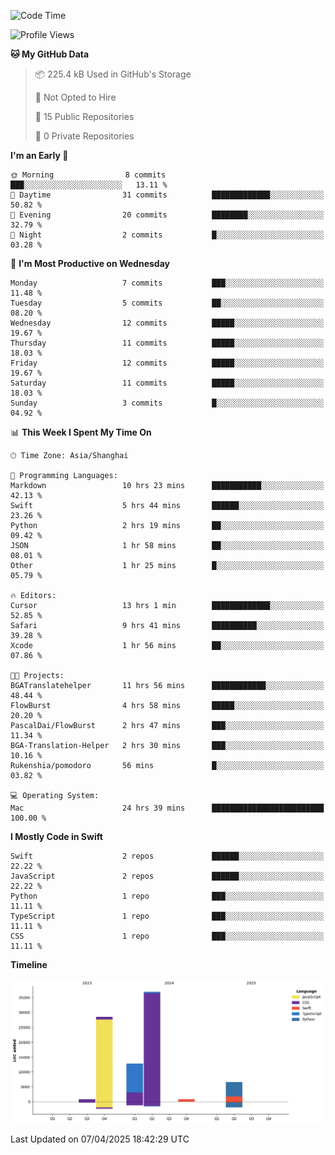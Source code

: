 <!--
**PascalDai/PascalDai** is a ✨ _special_ ✨ repository because its `README.md` (this file) appears on your GitHub profile.

Here are some ideas to get you started:

- 🔭 I’m currently working on ...
- 🌱 I’m currently learning ...
- 👯 I’m looking to collaborate on ...
- 🤔 I’m looking for help with ...
- 💬 Ask me about ...
- 📫 How to reach me: ...
- 😄 Pronouns: ...
- ⚡ Fun fact: ...
-->

<!--START_SECTION:waka-->
![Code Time](http://img.shields.io/badge/Code%20Time-931%20hrs%2039%20mins-blue)

![Profile Views](http://img.shields.io/badge/Profile%20Views-0-blue)

**🐱 My GitHub Data** 

> 📦 225.4 kB Used in GitHub's Storage 
 > 
> 🚫 Not Opted to Hire
 > 
> 📜 15 Public Repositories 
 > 
> 🔑 0 Private Repositories 
 > 
**I'm an Early 🐤** 

```text
🌞 Morning                8 commits           ███░░░░░░░░░░░░░░░░░░░░░░   13.11 % 
🌆 Daytime                31 commits          █████████████░░░░░░░░░░░░   50.82 % 
🌃 Evening                20 commits          ████████░░░░░░░░░░░░░░░░░   32.79 % 
🌙 Night                  2 commits           █░░░░░░░░░░░░░░░░░░░░░░░░   03.28 % 
```
📅 **I'm Most Productive on Wednesday** 

```text
Monday                   7 commits           ███░░░░░░░░░░░░░░░░░░░░░░   11.48 % 
Tuesday                  5 commits           ██░░░░░░░░░░░░░░░░░░░░░░░   08.20 % 
Wednesday                12 commits          █████░░░░░░░░░░░░░░░░░░░░   19.67 % 
Thursday                 11 commits          █████░░░░░░░░░░░░░░░░░░░░   18.03 % 
Friday                   12 commits          █████░░░░░░░░░░░░░░░░░░░░   19.67 % 
Saturday                 11 commits          █████░░░░░░░░░░░░░░░░░░░░   18.03 % 
Sunday                   3 commits           █░░░░░░░░░░░░░░░░░░░░░░░░   04.92 % 
```


📊 **This Week I Spent My Time On** 

```text
🕑︎ Time Zone: Asia/Shanghai

💬 Programming Languages: 
Markdown                 10 hrs 23 mins      ███████████░░░░░░░░░░░░░░   42.13 % 
Swift                    5 hrs 44 mins       ██████░░░░░░░░░░░░░░░░░░░   23.26 % 
Python                   2 hrs 19 mins       ██░░░░░░░░░░░░░░░░░░░░░░░   09.42 % 
JSON                     1 hr 58 mins        ██░░░░░░░░░░░░░░░░░░░░░░░   08.01 % 
Other                    1 hr 25 mins        █░░░░░░░░░░░░░░░░░░░░░░░░   05.79 % 

🔥 Editors: 
Cursor                   13 hrs 1 min        █████████████░░░░░░░░░░░░   52.85 % 
Safari                   9 hrs 41 mins       ██████████░░░░░░░░░░░░░░░   39.28 % 
Xcode                    1 hr 56 mins        ██░░░░░░░░░░░░░░░░░░░░░░░   07.86 % 

🐱‍💻 Projects: 
BGATranslatehelper       11 hrs 56 mins      ████████████░░░░░░░░░░░░░   48.44 % 
FlowBurst                4 hrs 58 mins       █████░░░░░░░░░░░░░░░░░░░░   20.20 % 
PascalDai/FlowBurst      2 hrs 47 mins       ███░░░░░░░░░░░░░░░░░░░░░░   11.34 % 
BGA-Translation-Helper   2 hrs 30 mins       ███░░░░░░░░░░░░░░░░░░░░░░   10.16 % 
Rukenshia/pomodoro       56 mins             █░░░░░░░░░░░░░░░░░░░░░░░░   03.82 % 

💻 Operating System: 
Mac                      24 hrs 39 mins      █████████████████████████   100.00 % 
```

**I Mostly Code in Swift** 

```text
Swift                    2 repos             ██████░░░░░░░░░░░░░░░░░░░   22.22 % 
JavaScript               2 repos             ██████░░░░░░░░░░░░░░░░░░░   22.22 % 
Python                   1 repo              ███░░░░░░░░░░░░░░░░░░░░░░   11.11 % 
TypeScript               1 repo              ███░░░░░░░░░░░░░░░░░░░░░░   11.11 % 
CSS                      1 repo              ███░░░░░░░░░░░░░░░░░░░░░░   11.11 % 
```



**Timeline**

![Lines of Code chart](https://raw.githubusercontent.com/PascalDai/PascalDai/main/assets/bar_graph.png)


 Last Updated on 07/04/2025 18:42:29 UTC
<!--END_SECTION:waka-->
